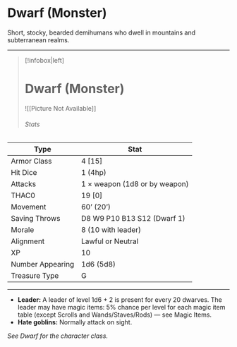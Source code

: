 # Dwarf (Monster)

Short, stocky, bearded demihumans who dwell in mountains and subterranean realms.

------
> [!infobox|left] 
>  # Dwarf (Monster) 
>  ![[Picture Not Available]] 
>  ###### Stats 
| Type                    | Stat        |
| ---------------- | ------------------------------ |
| Armor Class     | 4 [15]                        |
| Hit Dice         | 1 (4hp)                       |
| Attacks          | 1 × weapon (1d8 or by weapon) |
| THAC0            | 19 [0]                        |
| Movement         | 60’ (20’)                     |
| Saving Throws    | D8 W9 P10 B13 S12 (Dwarf 1)   |
| Morale           | 8 (10 with leader)            |
| Alignment        | Lawful or Neutral             |
| XP               | 10                            |
| Number Appearing | 1d6 (5d8)                     |
| Treasure Type    | G                             |

------

- **Leader:** A leader of level 1d6 + 2 is present for every 20 dwarves. The leader may have magic items: 5% chance per level for each magic item table (except Scrolls and Wands/Staves/Rods) — see Magic Items.
- **Hate goblins:** Normally attack on sight.

*See Dwarf for the character class.*